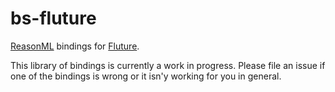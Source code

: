 # bs-fluture

[ReasonML](https://reasonml.github.io/) bindings for [Fluture](https://github.com/fluture-js/Fluture).

This library of bindings is currently a work in progress. Please file an issue if one of the bindings is wrong or it isn'y working for you in general.
